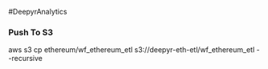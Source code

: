#DeepyrAnalytics




### Push To S3

aws s3 cp ethereum/wf_ethereum_etl s3://deepyr-eth-etl/wf_ethereum_etl --recursive
